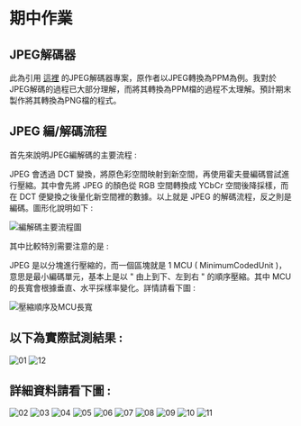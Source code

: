 # 期中作業

## JPEG解碼器
此為引用 [這裡](https://github.com/MROS/jpeg_tutorial) 的JPEG解碼器專案，原作者以JPEG轉換為PPM為例。我對於JPEG解碼的過程已大部分理解，而將其轉換為PPM檔的過程不太理解。預計期末製作將其轉換為PNG檔的程式。

## JPEG 編/解碼流程
首先來說明JPEG編解碼的主要流程 : 

JPEG 會透過 DCT 變換，將原色彩空間映射到新空間，再使用霍夫曼編碼嘗試進行壓縮。其中會先將 JPEG 的顏色從 RGB 空間轉換成 YCbCr 空間後降採樣，而在 DCT 便變換之後量化新空間裡的數據。以上就是 JPEG 的解碼流程，反之則是編碼。圖形化說明如下 : 

![編解碼主要流程圖](./doc/image/%E7%B7%A8%E8%A7%A3%E7%A2%BC%E7%95%A5%E5%9C%963.jpg)

其中比較特別需要注意的是 : 

JPEG 是以分塊進行壓縮的，而一個區塊就是 1 MCU ( MinimumCodedUnit )，意思是最小編碼單元，基本上是以 " 由上到下、左到右 " 的順序壓縮。其中 MCU 的長寬會根據垂直、水平採樣率變化。詳情請看下圖 : 

![壓縮順序及MCU長寬](./doc/image/block%E9%A0%86%E5%BA%8F.jpg)

## 以下為實際試測結果 : 
![01](./sourse/01.png)
![12](./sourse/12.png)
## 詳細資料請看下圖 : 
![02](./sourse/02.png)
![03](./sourse/03.png)
![04](./sourse/04.png)
![05](./sourse/05.png)
![06](./sourse/06.png)
![07](./sourse/07.png)
![08](./sourse/08.png)
![09](./sourse/09.png)
![10](./sourse/10.png)
![11](./sourse/11.png)
